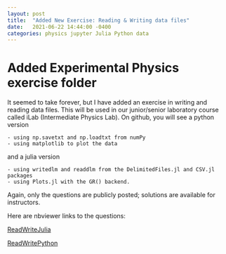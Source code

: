 ```yaml
---
layout: post
title:  "Added New Exercise: Reading & Writing data files"
date:   2021-06-22 14:44:00 -0400
categories: physics jupyter Julia Python data
---
```


# Added Experimental Physics exercise folder
It seemed to take forever, but I have added an exercise in writing and reading data files. This will be used in our junior/senior laboratory course called iLab (Intermediate Physics Lab). On github, you will see a python version

	- using np.savetxt and np.loadtxt from numPy
	- using matplotlib to plot the data
	
and a julia version

	- using writedlm and readdlm from the DelimitedFiles.jl and CSV.jl packages
	- using Plots.jl with the GR() backend. 
	
Again, only the questions are publicly posted; solutions are available for instructors. 

Here are nbviewer links to the questions:

 [ReadWriteJulia](https://nbviewer.jupyter.org/github/paulnakroshis/ComputationalPhysicsQuestions/blob/main/Experimental_Physics/ImportingData/ReadWriteJulia/ReadingWritingData-julia.ipynb)

[ReadWritePython](https://nbviewer.jupyter.org/github/paulnakroshis/ComputationalPhysicsQuestions/blob/main/Experimental_Physics/ImportingData/ReadWritePython/ReadingWritingData-py.ipynb)